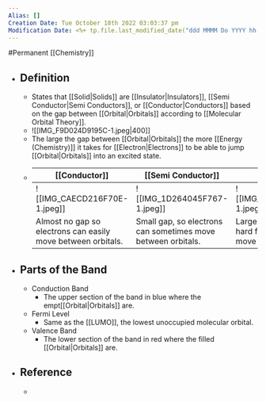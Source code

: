 ```yaml
---
Alias: []
Creation Date: Tue October 18th 2022 03:03:37 pm 
Modification Date: <%+ tp.file.last_modified_date("ddd MMMM Do YYYY hh:mm:ss a") %>
---
```

#Permanent [[Chemistry]]

- ## Definition
	- States that [[Solid|Solids]] are [[Insulator|Insulators]], [[Semi Conductor|Semi Conductors]], or [[Conductor|Conductors]] based on the gap between [[Orbital|Orbitals]] according to [[Molecular Orbital Theory]].
	- ![[IMG_F9D024D9195C-1.jpeg|400]]
	- The large the gap between [[Orbital|Orbitals]] the more [[Energy (Chemistry)]] it takes for [[Electron|Electrons]] to be able to jump [[Orbital|Orbitals]] into an excited state.
	- [[Conductor]]|[[Semi Conductor]]|[[Insulator]]
	  ---|---|---
	  ![[IMG_CAECD216F70E-1.jpeg]]|![[IMG_1D264045F767-1.jpeg]]|![[IMG_EBA9989A1B50-1.jpeg]]
	  Almost no gap so electrons can easily move between orbitals.|Small gap, so electrons can sometimes move between orbitals.|Large gap, so it is very hard for electrons to move between orbitals.
- ## Parts of the Band
	- Conduction Band
		- The upper section of the band in blue where the empt[[Orbital|Orbitals]] are.
	- Fermi Level
		- Same as the [[LUMO]], the lowest unoccupied molecular orbital.
	- Valence Band
		- The lower section of the band in red where the filled [[Orbital|Orbitals]] are.
- ## Reference
	- 
